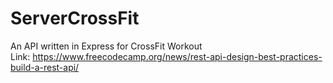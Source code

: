 # ServerCrossFit
An API written in Express for CrossFit Workout <br>
Link: https://www.freecodecamp.org/news/rest-api-design-best-practices-build-a-rest-api/
